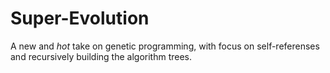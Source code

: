 # Super-Evolution

A new and *hot* take on genetic programming, with focus on self-referenses and recursively building the algorithm trees.
